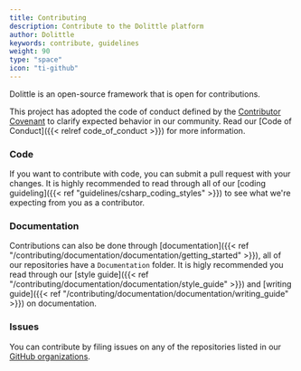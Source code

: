 ```yaml
---
title: Contributing
description: Contribute to the Dolittle platform
author: Dolittle
keywords: contribute, guidelines
weight: 90
type: "space"
icon: "ti-github"
---
```


Dolittle is an open-source framework that is open for contributions.

This project has adopted the code of conduct defined by the [Contributor Covenant](http://contributor-covenant.org/) to clarify expected behavior in our community. Read our [Code of Conduct]({{< relref code_of_conduct >}}) for more information.

### Code
If you want to contribute with code, you can submit a pull request with your changes.  It is highly recommended to read through all of our [coding guideling]({{< ref "guidelines/csharp_coding_styles" >}}) to see what we're expecting from you as a contributor.

### Documentation
Contributions can also be done through [documentation]({{< ref "/contributing/documentation/documentation/getting_started" >}}), all of our repositories have a `Documentation` folder. It is higly recommended you read through our [style guide]({{< ref "/contributing/documentation/documentation/style_guide" >}}) and [writing guide]({{< ref "/contributing/documentation/documentation/writing_guide" >}}) on documentation.

### Issues
You can contribute by filing issues on any of the repositories listed in our [GitHub organizations](https://github.com/dolittle/home).

